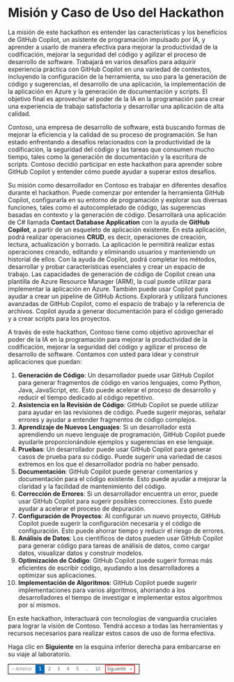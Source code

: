 # Misión y Caso de Uso del Hackathon

La misión de este hackathon es entender las características y los beneficios de GitHub Copilot, un asistente de programación impulsado por IA, y aprender a usarlo de manera efectiva para mejorar la productividad de la codificación, mejorar la seguridad del código y agilizar el proceso de desarrollo de software. Trabajará en varios desafíos para adquirir experiencia práctica con GitHub Copilot en una variedad de contextos, incluyendo la configuración de la herramienta, su uso para la generación de código y sugerencias, el desarrollo de una aplicación, la implementación de la aplicación en Azure y la generación de documentación y scripts. El objetivo final es aprovechar el poder de la IA en la programación para crear una experiencia de trabajo satisfactoria y desarrollar una aplicación de alta calidad.

Contoso, una empresa de desarrollo de software, está buscando formas de mejorar la eficiencia y la calidad de su proceso de programación. Se han estado enfrentando a desafíos relacionados con la productividad de la codificación, la seguridad del código y las tareas que consumen mucho tiempo, tales como la generación de documentación y la escritura de scripts. Contoso decidió participar en este hackathon para aprender sobre GitHub Copilot y entender cómo puede ayudar a superar estos desafíos.

Su misión como desarrollador en Contoso es trabajar en diferentes desafíos durante el hackathon. Puede comenzar por entender la herramienta GitHub Copilot, configurarla en su entorno de programación y explorar sus diversas funciones, tales como el autocompletado de código, las sugerencias basadas en contexto y la generación de código. Desarrollará una aplicación de C# llamada **Contact Database Application** con la ayuda de **GitHub Copilot**, a partir de un esqueleto de aplicación existente. En esta aplicación, podrá realizar operaciones **CRUD**, es decir, operaciones de creación, lectura, actualización y borrado. La aplicación le permitirá realizar estas operaciones creando, editando y eliminando usuarios y manteniendo un historial de ellos. Con la ayuda de Copilot, podrá completar los métodos, desarrollar y probar características esenciales y crear un espacio de trabajo. Las capacidades de generación de código de Copilot crean una plantilla de Azure Resource Manager (ARM), la cual puede utilizar para implementar la aplicación en Azure. También puede usar Copilot para ayudar a crear un pipeline de GitHub Actions. Explorará y utilizará funciones avanzadas de GitHub Copilot, como el espacio de trabajo y la referencia de archivos. Copilot ayuda a generar documentación para el código generado y a crear scripts para los proyectos.

A través de este hackathon, Contoso tiene como objetivo aprovechar el poder de la IA en la programación para mejorar la productividad de la codificación, mejorar la seguridad del código y agilizar el proceso de desarrollo de software. Contamos con usted para idear y construir aplicaciones que puedan:

1. **Generación de Código**: Un desarrollador puede usar GitHub Copilot para generar fragmentos de código en varios lenguajes, como Python, Java, JavaScript, etc. Esto puede acelerar el proceso de desarrollo y reducir el tiempo dedicado al código repetitivo.
2. **Asistencia en la Revisión de Código**: GitHub Copilot se puede utilizar para ayudar en las revisiones de código. Puede sugerir mejoras, señalar errores y ayudar a entender fragmentos de código complejos.
3. **Aprendizaje de Nuevos Lenguajes**: Si un desarrollador está aprendiendo un nuevo lenguaje de programación, GitHub Copilot puede ayudarle proporcionándole ejemplos y sugerencias en ese lenguaje.
4. **Pruebas**: Un desarrollador puede usar GitHub Copilot para generar casos de prueba para su código. Puede sugerir una variedad de casos extremos en los que el desarrollador podría no haber pensado.
5. **Documentación**: GitHub Copilot puede generar comentarios y documentación para el código existente. Esto puede ayudar a mejorar la claridad y la facilidad de mantenimiento del código.
6. **Corrección de Errores**: Si un desarrollador encuentra un error, puede usar GitHub Copilot para sugerir posibles correcciones. Esto puede ayudar a acelerar el proceso de depuración.
7. **Configuración de Proyectos**: Al configurar un nuevo proyecto, GitHub Copilot puede sugerir la configuración necesaria y el código de configuración. Esto puede ahorrar tiempo y reducir el riesgo de errores.
8. **Análisis de Datos**: Los científicos de datos pueden usar GitHub Copilot para generar código para tareas de análisis de datos, como cargar datos, visualizar datos y construir modelos.
9. **Optimización de Código**: GitHub Copilot puede sugerir formas más eficientes de escribir código, ayudando a los desarrolladores a optimizar sus aplicaciones.
10. **Implementación de Algoritmos**: GitHub Copilot puede sugerir implementaciones para varios algoritmos, ahorrando a los desarrolladores el tiempo de investigar e implementar estos algoritmos por sí mismos.

En este hackathon, interactuará con tecnologías de vanguardia cruciales para lograr la visión de Contoso. Tendrá acceso a todas las herramientas y recursos necesarios para realizar estos casos de uso de forma efectiva.

Haga clic en **Siguiente** en la esquina inferior derecha para embarcarse en su viaje al laboratorio.

![](../../media/new-github-copilot-hack-spn-06.png)
